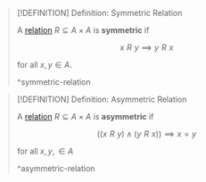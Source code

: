 >[!DEFINITION] Definition: Symmetric Relation
>
>A [relation](./index.md) $R \subseteq A \times A$ is **symmetric** if
>
>$$
>x\,\, R\,\, y \implies y\,\, R\,\, x
>$$
>
>for all $x,y \in A$.
>
>^symmetric-relation
>

>[!DEFINITION] Definition: Asymmetric Relation
>
>A [relation](./index.md) $R \subseteq A \times A$ is **asymmetric** if
>
>$$
>((x\,\, R\,\, y) \land (y\,\, R \,\, x)) \implies x=y
>$$
>
>for all $x,y, \in A$
>
>^asymmetric-relation
>